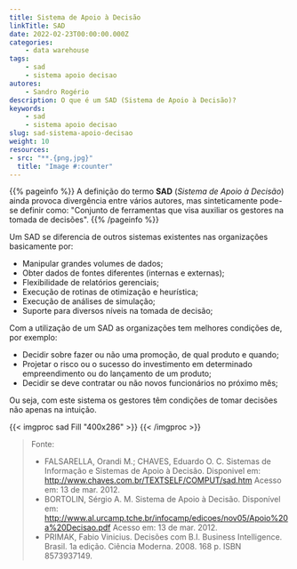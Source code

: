 ```yaml
---
title: Sistema de Apoio à Decisão
linkTitle: SAD
date: 2022-02-23T00:00:00.000Z
categories:
    - data warehouse
tags:
    - sad
    - sistema apoio decisao
autores:
    - Sandro Rogério
description: O que é um SAD (Sistema de Apoio à Decisão)?
keywords:
    - sad
    - sistema apoio decisao
slug: sad-sistema-apoio-decisao
weight: 10
resources:
- src: "**.{png,jpg}"
  title: "Image #:counter"
---
```



{{% pageinfo %}}
A definição do termo **SAD** (*Sistema de Apoio à Decisão*) ainda provoca divergência entre vários autores, mas sinteticamente pode-se definir como: "Conjunto de ferramentas que visa auxiliar os gestores na tomada de decisões".
{{% /pageinfo %}}

Um SAD se diferencia de outros sistemas existentes nas organizações basicamente por:

- Manipular grandes volumes de dados;
- Obter dados de fontes diferentes (internas e externas);
- Flexibilidade de relatórios gerenciais;
- Execução de rotinas de otimização e heurística;
- Execução de análises de simulação;
- Suporte para diversos níveis na tomada de decisão;

Com a utilização de um SAD as organizações tem melhores condições de, por exemplo:

- Decidir sobre fazer ou não uma promoção, de qual produto e quando;
- Projetar o risco ou o sucesso do investimento em determinado empreendimento ou do lançamento de um produto;
- Decidir se deve contratar ou não novos funcionários no próximo mês;

Ou seja, com este sistema os gestores têm condições de tomar decisões não apenas na intuição.

{{< imgproc sad Fill "400x286" >}} {{< /imgproc >}}

> Fonte:
>
> - FALSARELLA, Orandi M.; CHAVES, Eduardo O. C. Sistemas de Informação e Sistemas de Apoio à Decisão. Disponivel em: <http://www.chaves.com.br/TEXTSELF/COMPUT/sad.htm> Acesso em: 13 de mar. 2012.
> - BORTOLIN, Sérgio A. M. Sistema de Apoio à Decisão. Disponível em: <http://www.al.urcamp.tche.br/infocamp/edicoes/nov05/Apoio%20a%20Decisao.pdf> Acesso em: 13 de mar. 2012.
> - PRIMAK, Fabio Vinicius. Decisões com B.I. Business Intelligence. Brasil. 1a edição. Ciência Moderna. 2008. 168 p. ISBN 8573937149.

